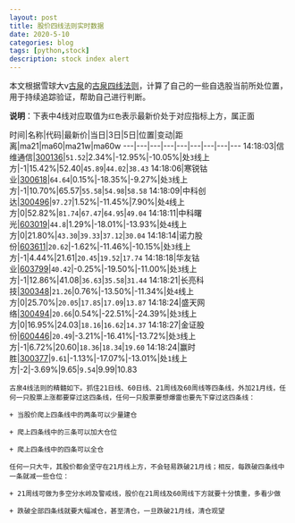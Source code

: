 ```yaml
---
layout: post
title: 股价四线法则实时数据
date: 2020-5-10
categories: blog
tags: [python,stock]
description: stock index alert
---
```



本文根据雪球大v[古泉](https://xueqiu.com/u/7148646888)的[古泉四线法则](https://xueqiu.com/7148646888/130498192)，计算了自己的一些自选股当前所处位置，用于持续追踪验证，帮助自己进行判断。

**说明**：下表中4线对应取值为`红色`表示最新价处于对应指标上方，属正面

时间|名称|代码|最新价|当日|3日|5日|位置|变动|距离|ma21|ma60|ma21w|ma60w
---|---|---|---|---|---|---|---|---
14:18:03|信维通信|[300136](https://xueqiu.com/S/SZ300136)|`51.52`|2.34%|-12.95%|-10.05%|处`3`线上方|-1|15.42%|52.40|`45.89`|`44.02`|`38.43`
14:18:06|寒锐钴业|[300618](https://xueqiu.com/S/SZ300618)|`64.64`|0.15%|-18.35%|-9.27%|处`3`线上方|-1|10.70%|65.57|`55.58`|`54.98`|`58.58`
14:18:09|中科创达|[300496](https://xueqiu.com/S/SZ300496)|`97.27`|1.52%|-11.45%|7.90%|处`4`线上方|0|52.82%|`81.74`|`67.47`|`64.95`|`49.04`
14:18:11|中科曙光|[603019](https://xueqiu.com/S/SH603019)|`44.8`|1.29%|-18.01%|-13.93%|处`4`线上方|0|21.80%|`43.30`|`39.33`|`37.12`|`30.04`
14:18:14|诺力股份|[603611](https://xueqiu.com/S/SH603611)|`20.62`|-1.62%|-11.46%|-10.15%|处`3`线上方|-1|4.44%|21.61|`20.45`|`19.52`|`17.74`
14:18:18|华友钴业|[603799](https://xueqiu.com/S/SH603799)|`40.42`|-0.25%|-19.50%|-11.00%|处`3`线上方|-1|12.86%|41.08|`36.63`|`35.58`|`31.44`
14:18:21|长亮科技|[300348](https://xueqiu.com/S/SZ300348)|`21.26`|0.76%|-13.50%|-11.34%|处`4`线上方|0|25.70%|`20.05`|`17.85`|`17.09`|`13.87`
14:18:24|盛天网络|[300494](https://xueqiu.com/S/SZ300494)|`20.66`|0.54%|-22.51%|-24.39%|处`3`线上方|0|16.95%|24.03|`18.16`|`16.62`|`14.37`
14:18:27|金证股份|[600446](https://xueqiu.com/S/SH600446)|`20.49`|-3.21%|-16.41%|-13.72%|处`3`线上方|-1|6.72%|20.60|`18.36`|`18.34`|`19.60`
14:18:24|赢时胜|[300377](https://xueqiu.com/S/SZ300377)|`9.61`|-1.13%|-17.07%|-13.01%|处`1`线上方|-2|-3.69%|9.65|`9.54`|9.99|10.83

```
古泉4线法则的精髓如下。抓住21日线、60日线、21周线及60周线等四条线，外加21月线，任何一只股票上涨都要穿过这四条线，任何一只股票要想爆雷也要先下穿过这四条线：

+ 当股价爬上四条线中的两条可以少量建仓

+ 爬上四条线中的三条可以加大仓位

+ 爬上四条线中的四条可以全仓

任何一只大牛，其股价都会坚守在21月线上方，不会轻易跌破21月线；相反，每跌破四条线中一条就减一些仓位：

+ 21周线可做为多空分水岭及警戒线，股价在21周线及60周线下方就要十分慎重，多看少做

+ 跌破全部四条线就要大幅减仓，甚至清仓，一旦跌破21月线，清仓观望
```